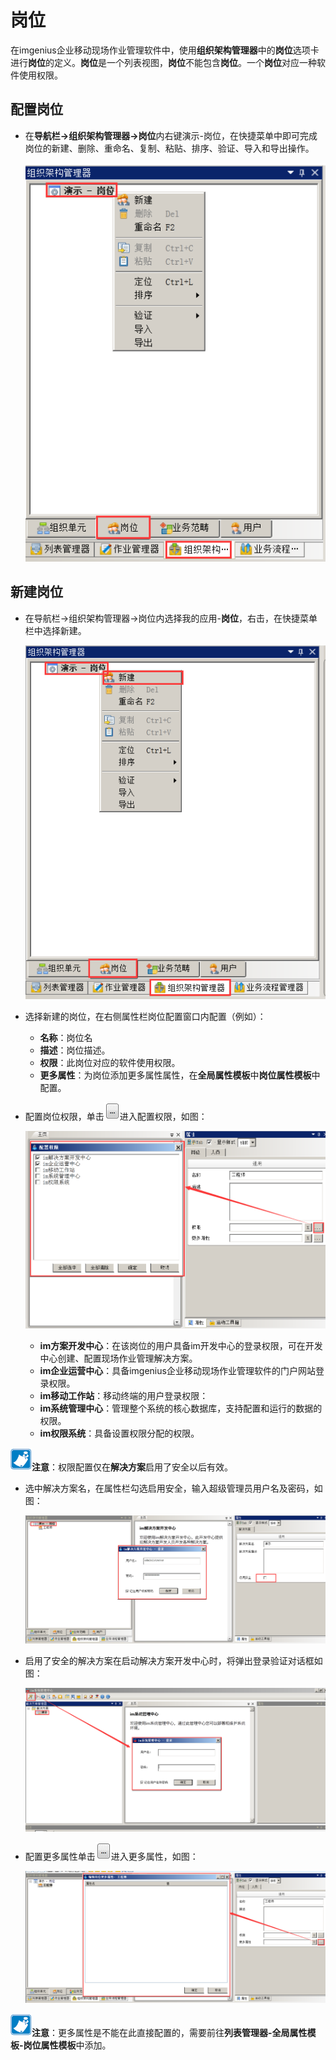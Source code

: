 # 岗位

在imgenius企业移动现场作业管理软件中，使用**组织架构管理器**中的**岗位**选项卡进行**岗位**的定义。**岗位**是一个列表视图，**岗位**不能包含**岗位**。一个**岗位**对应一种软件使用权限。

## 配置岗位

* 在**导航栏→组织架构管理器→岗位**内右键演示-岗位，在快捷菜单中即可完成岗位的新建、删除、重命名、复制、粘贴、排序、验证、导入和导出操作。

  ![1](./images/岗位1.png)

## 新建岗位

* 在导航栏→组织架构管理器→岗位内选择我的应用-**岗位**，右击，在快捷菜单栏中选择新建。

  ![1](./images/岗位2.png)

* 选择新建的岗位，在右侧属性栏岗位配置窗口内配置（例如）：
  * **名称**：岗位名
  * **描述**：岗位描述。
  * **权限**：此岗位对应的软件使用权限。
  * **更多属性**：为岗位添加更多属性属性，在**全局属性模板**中**岗位属性模板**中配置。

* 配置岗位权限，单击![1](./images/扩展符号图.png)进入配置权限，如图：

  ![1](./images/岗位3.png)

  * **im方案开发中心**：在该岗位的用户具备im开发中心的登录权限，可在开发中心创建、配置现场作业管理解决方案。
  * **im企业运营中心**：具备imgenius企业移动现场作业管理软件的门户网站登录权限。
  * **im移动工作站**：移动终端的用户登录权限：
  * **im系统管理中心**：管理整个系统的核心数据库，支持配置和运行的数据的权限。
  * **im权限系统**：具备设置权限分配的权限。

![1](./images/注意.png)**注意**：权限配置仅在**解决方案**启用了安全以后有效。

* 选中解决方案名，在属性栏勾选启用安全，输入超级管理员用户名及密码，如图：

  ![1](./images/岗位4.png)

* 启用了安全的解决方案在启动解决方案开发中心时，将弹出登录验证对话框如图：

  ![1](./images/岗位5.png)

* 配置更多属性单击![1](./images/扩展符号图.png)进入更多属性，如图：

  ![1](./images/岗位6.png)

![1](./images/注意.png)**注意**：更多属性是不能在此直接配置的，需要前往**列表管理器-全局属性模板-岗位属性模板**中添加。
